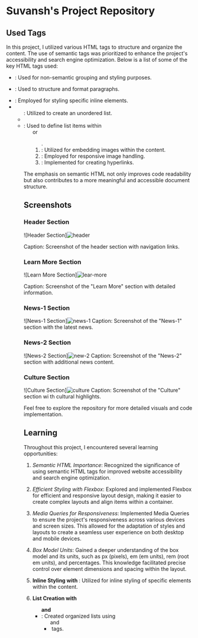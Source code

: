 # Suvansh's Project Repository

## Used Tags

In this project, I utilized various HTML tags to structure and organize the content. The use of semantic tags was prioritized to enhance the project's accessibility and search engine optimization. Below is a list of some of the key HTML tags used:

- <div>: Used for non-semantic grouping and styling purposes.
- <p>: Used to structure and format paragraphs.
- <span>: Employed for styling specific inline elements.
- <ul>: Utilized to create an unordered list.
- <li>: Used to define list items within <ul> or <ol>.
- <img>: Utilized for embedding images within the content.
- <picture>: Employed for responsive image handling.
- <a>: Implemented for creating hyperlinks.

The emphasis on semantic HTML not only improves code readability but also contributes to a more meaningful and accessible document structure.

## Screenshots

### Header Section
![Header Section]![header](https://github.com/muzammilx07/vivo/assets/139106136/1720a8d1-1785-402e-9533-9bde823a1ad2)


Caption: Screenshot of the header section with navigation links.


### Learn More Section
![Learn More Section]![lear-more](https://github.com/muzammilx07/vivo/assets/139106136/bb8602b3-a313-4074-bf26-df6f660253d0)

Caption: Screenshot of the "Learn More" section with detailed information.

### News-1 Section
![News-1 Section]![news-1](https://github.com/muzammilx07/vivo/assets/139106136/c8c12b98-02d3-495f-8c26-8a5f4be9cc86)
Caption: Screenshot of the "News-1" section with the latest news.


### News-2 Section
![News-2 Section]![new-2](https://github.com/muzammilx07/vivo/assets/139106136/e4eabe53-5962-4469-9c76-fd673a57187a)
Caption: Screenshot of the "News-2" section with additional news content.


### Culture Section
![Culture Section]![culture](https://github.com/muzammilx07/vivo/assets/139106136/6a189715-86a6-4ead-833f-ae9e78d494e1)
Caption: Screenshot of the "Culture" section wi
th cultural highlights.

Feel free to explore the repository for more detailed visuals and code implementation.

## Learning

Throughout this project, I encountered several learning opportunities:

1. *Semantic HTML Importance*: Recognized the significance of using semantic HTML tags for improved website accessibility and search engine optimization.

2. *Efficient Styling with Flexbox*: Explored and implemented Flexbox for efficient and responsive layout design, making it easier to create complex layouts and align items within a container.

3. *Media Queries for Responsiveness*: Implemented Media Queries to ensure the project's responsiveness across various devices and screen sizes. This allowed for the adaptation of styles and layouts to create a seamless user experience on both desktop and mobile devices.

4. *Box Model Units*: Gained a deeper understanding of the box model and its units, such as px (pixels), em (em units), rem (root em units), and percentages. This knowledge facilitated precise control over element dimensions and spacing within the layout.

5. **Inline Styling with <span>**: Utilized <span> for inline styling of specific elements within the content.

6. **List Creation with <ul> and <li>**: Created organized lists using <ul> and <li> tags.

